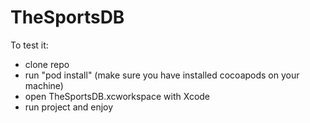 # TheSportsDB

To test it: 
- clone repo
- run "pod install" (make sure you have installed cocoapods on your machine)
- open TheSportsDB.xcworkspace with Xcode
- run project and enjoy
